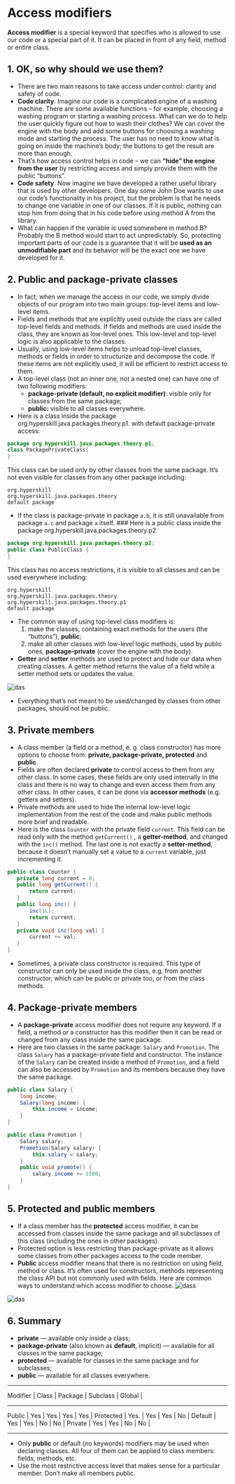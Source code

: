 # Access modifiers
**Access modifier** is a special keyword that specifies who is allowed to use our code or a special part of it. It can be placed in front of any field, method or entire class.

## 1. OK, so why should we use them?
* There are two main reasons to take access under control: clarity and safety of code.
* **Code clarity**. Imagine our code is a complicated engine of a washing machine. There are some available functions – for example, choosing a washing program or starting a washing process. What can we do to help the user quickly figure out how to wash their clothes? We can cover the engine with the body and add some buttons for choosing a washing mode and starting the process. The user has no need to know what is going on inside the machine’s body; the buttons to get the result are more than enough.
* That’s how access control helps in code – we can **“hide” the engine from the user** by restricting access and simply provide them with the public “buttons”.
* **Code safety**. Now imagine we have developed a rather useful library that is used by other developers. One day some John Doe wants to use our code’s functionality in his project, but the problem is that he needs to change one variable in one of our classes. If it is public, nothing can stop him from doing that in his code before using method A from the library.
* What can happen if the variable is used somewhere in method B? Probably the B method would start to act unpredictably. So, protecting important parts of our code is a guarantee that it will be **used as an unmodifiable part** and its behavior will be the exact one we have developed for it.

## 2. Public and package-private classes
* In fact, when we manage the access in our code, we simply divide objects of our program into two main groups: top-level items and low-level items.
* Fields and methods that are explicitly used outside the class are called top-level fields and methods. If fields and methods are used inside the class, they are known as low-level ones. This low-level and top-level logic is also applicable to the classes.
* Usually, using low-level items helps to unload top-level classes, methods or fields in order to structurize and decompose the code. If these items are not explicitly used, it will be efficient to restrict access to them.
* A top-level class (not an inner one, not a nested one) can have one of two following modifiers:
	* **package-private (default, no explicit modifier)**: visible only for classes from the same package;
	* **public:** visible to all classes everywhere.
* Here is a class inside the package org.hyperskill.java.packages.theory.p1. with default package-private access:
```java
package org.hyperskill.java.packages.theory.p1;
class PackagePrivateClass{
}
```
This class can be used only by other classes from the same package. It’s not even visible for classes from any other package including:
```
org.hyperskill
org.hyperskill.java.packages.theory
default package
```
* If the class is package-private in package `a.b`, it is still unavailable from package `a.c` and package `a` itself. ### Here is a public class inside the package org.hyperskill.java.packages.theory.p2
```java
package org.hyperskill.java.packages.theory.p2;
public class PublicClass {
}
```
This class has no access restrictions, it is visible to all classes and can be used everywhere including:
```
org.hyperskill
org.hyperskill.java.packages.theory
org.hyperskill.java.packages.theory.p1
default package
```
* The common way of using top-level class modifiers is:
	1. make the classes, containing exact methods for the users (the “buttons”), **public**;
	2. make all other classes with low-level logic methods, used by public ones, **package-private** (cover the engine with the body).
* **Getter** and **setter** methods are used to protect and hide our data when creating classes. A getter method returns the value of a field while a setter method sets or updates the value. 

![das](https://ucarecdn.com/27bd5bc8-f69f-4823-a523-6399a06ea178/)

* Everything that’s not meant to be used/changed by classes from other packages, should not be public.

## 3. Private members
* A class member (a field or a method, e. g. class constructor) has more options to choose from: **private, package-private, protected** and **public**. 
* Fields are often declared **private** to control access to them from any other class. In some cases, these fields are only used internally in the class and there is no way to change and even access them from any other class. In other cases, it can be done via **accessor methods** (e.g. getters and setters).
* Private methods are used to hide the internal low-level logic implementation from the rest of the code and make public methods more brief and readable.
* Here is the class `Counter` with the private field `current`. This field can be read only with the method `getCurrent()` , a **getter-method**, and changed with the `inc()` method. The last one is not exactly a **setter-method**, because it doesn’t manually set a value to a `current` variable, just incrementing it.
```java
public class Counter {
   private long current = 0;
   public long getCurrent() {
       return current;
   }
   public long inc() {
       inc(1L);
       return current;
   }
   private void inc(long val) {
       current += val;
   }
}
```
* Sometimes, a private class constructor is required. This type of constructor can only be used inside the class, e.g. from another constructor, which can be public or private too, or from the class methods.

## 4. Package-private members
* A **package-private** access modifier does not require any keyword. If a field, a method or a constructor has this modifier then it can be read or changed from any class inside the same package.
* Here are two classes in the same package: `Salary` and `Promotion`.
The class `Salary` has a package-private field and constructor.  The instance of the `Salary` can be created inside a method of `Promotion`, and a field can also be accessed by `Promotion` and its members because they have the same package.
```java
public class Salary {
    long income;
    Salary(long income) {
        this.income = income;
    }
}

public class Promotion {
    Salary salary;
    Promotion(Salary salary) {
        this.salary = salary;
    }
    public void promote() {
        salary.income += 1500;
    }
}
```

## 5. Protected and public members
* If a class member has the **protected** access modifier, it can be accessed from classes inside the same package and all subclasses of this class (including the ones in other packages). 
* Protected option is less restricting than package-private as it allows some classes from other packages access to the code member.
* **Public** access modifier means that there is no restriction on using field, method or class. It’s often used for constructors, methods representing the class API but not commonly used with fields.
Here are common ways to understand which access modifier to choose. 
![dass](https://ucarecdn.com/e52d3eca-5e12-42b5-b414-a11d88c3cab5/)

![das](https://ucarecdn.com/cf2b948a-2ab0-4ae7-9213-fe023838ea0e/)

## 6. Summary
* **private** — available only inside a class;
* **package-private** (also known as **default**, implicit) — available for all classes in the same package;
* **protected** — available for classes in the same package and for subclasses;
* **public** — available for all classes everywhere.
- - - -
Modifier	   	       |	   Class	   |	 Package	 | 	Subclass    |       Global		|
- - - -
Public	   	       |	   Yes	   |	 Yes	 		 | 	  Yes    	    |   	       Yes		|
Protected	       |	   Yes.         |	 Yes	 		 | 	  Yes    	    |   	       No		|
Default  	       	       |	   Yes	   |	 Yes	 		 |  	  No    	    |    	No	        |
Private	   	       |	   Yes	   |	 Yes			 | 	  No    	    |   	        No		|
- - - -
* Only **public** or default (no keywords) modifiers may be used when declaring classes. All four of them can be applied to class members: fields, methods, etc.
* Use the most restrictive access level that makes sense for a particular member. Don’t make all members public.